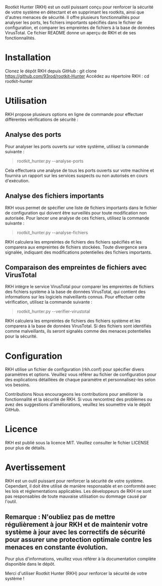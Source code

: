 Rootkit Hunter (RKH) est un outil puissant conçu pour renforcer la sécurité de votre système en détectant et en supprimant les rootkits, ainsi que d'autres menaces de sécurité. Il offre plusieurs fonctionnalités pour analyser les ports, les fichiers importants spécifiés dans le fichier de configuration, et comparer les empreintes de fichiers à la base de données VirusTotal. Ce fichier README donne un aperçu de RKH et de ses fonctionnalités.

# Installation
Clonez le dépôt RKH depuis GitHub : git clone https://github.com/93rod/rootkit-Hunter
Accédez au répertoire RKH : cd rootkit-hunter

# Utilisation
RKH propose plusieurs options en ligne de commande pour effectuer différentes vérifications de sécurité :

## Analyse des ports
Pour analyser les ports ouverts sur votre système, utilisez la commande suivante :

> rootkit_hunter.py --analyse-ports

Cela effectuera une analyse de tous les ports ouverts sur votre machine et fournira un rapport sur les services suspects ou non autorisés en cours d'exécution.

## Analyse des fichiers importants
RKH vous permet de spécifier une liste de fichiers importants dans le fichier de configuration qui doivent être surveillés pour toute modification non autorisée. Pour lancer une analyse de ces fichiers, utilisez la commande suivante :

> rootkit_hunter.py --analyse-fichiers

RKH calculera les empreintes de fichiers des fichiers spécifiés et les comparera aux empreintes de fichiers stockées. Toute divergence sera signalée, indiquant des modifications potentielles des fichiers importants.

## Comparaison des empreintes de fichiers avec VirusTotal
RKH intègre le service VirusTotal pour comparer les empreintes de fichiers des fichiers système à la base de données VirusTotal, qui contient des informations sur les logiciels malveillants connus. Pour effectuer cette vérification, utilisez la commande suivante :

> rootkit_hunter.py --verifier-virustotal

RKH calculera les empreintes de fichiers des fichiers système et les comparera à la base de données VirusTotal. Si des fichiers sont identifiés comme malveillants, ils seront signalés comme des menaces potentielles pour la sécurité.

# Configuration
RKH utilise un fichier de configuration (rkh.conf) pour spécifier divers paramètres et options. Veuillez vous référer au fichier de configuration pour des explications détaillées de chaque paramètre et personnalisez-les selon vos besoins.

Contributions
Nous encourageons les contributions pour améliorer la fonctionnalité et la sécurité de RKH. Si vous rencontrez des problèmes ou avez des suggestions d'améliorations, veuillez les soumettre via le dépôt GitHub.

# Licence
RKH est publié sous la licence MIT. Veuillez consulter le fichier LICENSE pour plus de détails.

# Avertissement
RKH est un outil puissant pour renforcer la sécurité de votre système. Cependant, il doit être utilisé de manière responsable et en conformité avec les lois et réglementations applicables. Les développeurs de RKH ne sont pas responsables de toute mauvaise utilisation ou dommage causé par l'outil.

## Remarque : N'oubliez pas de mettre régulièrement à jour RKH et de maintenir votre système à jour avec les correctifs de sécurité pour assurer une protection optimale contre les menaces en constante évolution.

Pour plus d'informations, veuillez vous référer à la documentation complète disponible dans le dépôt.

Merci d'utiliser Rootkit Hunter (RKH) pour renforcer la sécurité de votre système !
